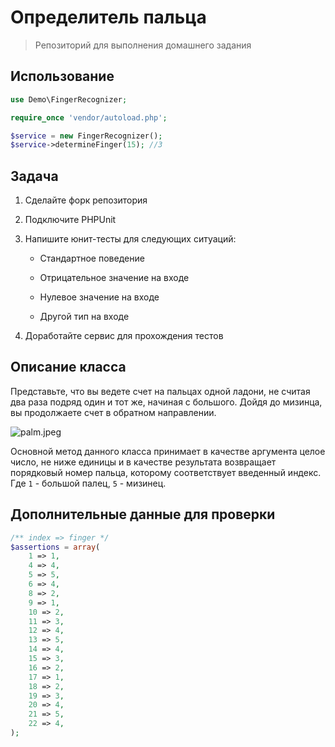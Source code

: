 # Определитель пальца

> Репозиторий для выполнения домашнего задания

## Использование

```php
use Demo\FingerRecognizer;

require_once 'vendor/autoload.php';

$service = new FingerRecognizer();
$service->determineFinger(15); //3
```

## Задача

1. Сделайте форк репозитория

2. Подключите PHPUnit

3. Напишите юнит-тесты для следующих ситуаций:

    - Стандартное поведение
    
    - Отрицательное значение на входе
    
    - Нулевое значение на входе
    
    - Другой тип на входе
    
4. Доработайте сервис для прохождения тестов

## Описание класса

Представьте, что вы ведете счет на пальцах одной ладони, не считая два раза подряд один и тот же, начиная с большого. Дойдя до мизинца, вы продолжаете счет в обратном направлении.

![palm.jpeg](http://zobenko.ru/palm.jpeg)

Основной метод данного класса принимает в качестве аргумента целое число, не ниже единицы и в качестве результата возвращает порядковый номер пальца, которому соответствует введенный индекс. Где `1` - большой палец, `5` - мизинец.

## Дополнительные данные для проверки

```php
/** index => finger */
$assertions = array(
    1 => 1,
    4 => 4,
    5 => 5,
    6 => 4,
    8 => 2,
    9 => 1,
    10 => 2,
    11 => 3,
    12 => 4,
    13 => 5,
    14 => 4,
    15 => 3,
    16 => 2,
    17 => 1,
    18 => 2,
    19 => 3,
    20 => 4,
    21 => 5,
    22 => 4,
);
```
